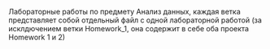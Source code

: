 Лабораторные работы по предмету Анализ данных, каждая ветка представляет собой отдельный файл с одной лабораторной работой (за исклдючением ветки Homework_1, она содержит в себе оба проекта Homework 1 и 2)
